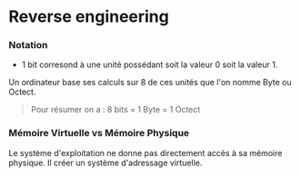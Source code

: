 <!-- TITLE: Accueil-->
<!-- SUBTITLE: Ici, je stock de la documentation sur différents sujets -->

# Reverse engineering

### Notation

* 1 bit corresond à une unité possédant soit la valeur 0 soit la valeur 1.

Un ordinateur base ses calculs sur 8 de ces unités que l'on nomme Byte ou Octect. 

> Pour résumer on a :  8 bits = 1 Byte = 1 Octect

### Mémoire Virtuelle vs Mémoire Physique

Le système d'exploitation ne donne pas directement accès à sa mémoire physique. Il créer un système d'adressage virtuelle.


